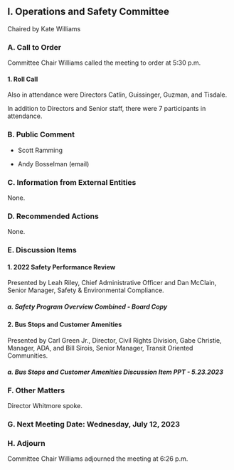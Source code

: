 ## I. Operations and Safety Committee

Chaired by Kate Williams

### A. Call to Order

Committee Chair Williams called the meeting to order at 5:30 p.m.

#### 1. Roll Call

Also in attendance were Directors Catlin, Guissinger, Guzman, and Tisdale.

In addition to Directors and Senior staff, there were 7 participants in attendance.

### B. Public Comment

- Scott Ramming

- Andy Bosselman (email)

### C. Information from External Entities

None.

### D. Recommended Actions

None.

### E. Discussion Items

#### 1. 2022 Safety Performance Review

Presented by Leah Riley, Chief Administrative Officer and Dan McClain, Senior Manager, Safety & Environmental Compliance.

##### a. Safety Program Overview Combined - Board Copy

#### 2. Bus Stops and Customer Amenities

Presented by Carl Green Jr., Director, Civil Rights Division, Gabe Christie, Manager, ADA, and Bill Sirois, Senior Manager, Transit Oriented Communities.

##### a. Bus Stops and Customer Amenities Discussion Item PPT - 5.23.2023

### F. Other Matters

Director Whitmore spoke.

### G. Next Meeting Date: Wednesday, July 12, 2023

### H. Adjourn

Committee Chair Williams adjourned the meeting at 6:26 p.m.